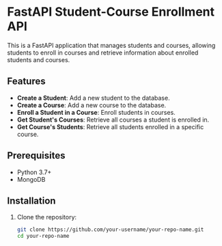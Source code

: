 # FastAPI Student-Course Enrollment API

This is a FastAPI application that manages students and courses, allowing students to enroll in courses and retrieve information about enrolled students and courses.

## Features

- **Create a Student**: Add a new student to the database.
- **Create a Course**: Add a new course to the database.
- **Enroll a Student in a Course**: Enroll students in courses.
- **Get Student's Courses**: Retrieve all courses a student is enrolled in.
- **Get Course's Students**: Retrieve all students enrolled in a specific course.

## Prerequisites

- Python 3.7+
- MongoDB

## Installation

1. Clone the repository:

   ```bash
   git clone https://github.com/your-username/your-repo-name.git
   cd your-repo-name
